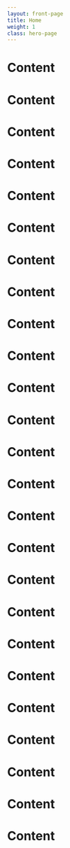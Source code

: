```yaml
---
layout: front-page
title: Home
weight: 1
class: hero-page
---
```



# Content

# Content

# Content

# Content

# Content

# Content

# Content

# Content

# Content

# Content

# Content

# Content

# Content

# Content

# Content

# Content

# Content

# Content

# Content

# Content

# Content

# Content

# Content

# Content

# Content


